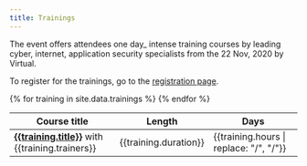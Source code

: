 ```yaml
---
title: Trainings
---
```


The event offers attendees one day_ intense training courses by leading cyber, internet, application security specialists from the 22 Nov, 2020 by Virtual. 

To register for the trainings, go to the [registration page](/registration/).

<table>
	<thead>
		<tr><th>Course title</th><th>Length</th><th>Days</th></tr>
	</thead>
	<tbody>
{% for training in site.data.trainings %}
    <tr>
    	<td><strong><a href="{{training.url}}">{{training.title}}</a></strong> with {{training.trainers}} </td>
     	<td>{{training.duration}} </td>
    	<td>{{training.hours | replace: "/", "/<wbr>"}} </td>
    </tr>
{% endfor %}
	</tbody>
</table>
